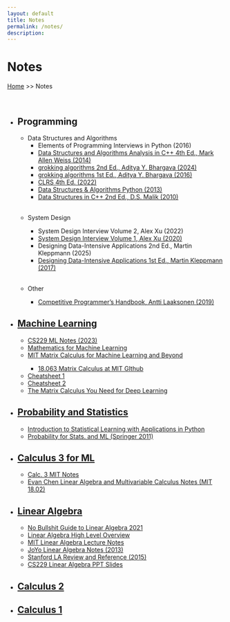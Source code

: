 ```yaml
---
layout: default
title: Notes
permalink: /notes/
description:
---
```


# Notes

[Home](../) >> Notes

<br>

<ul>
    <li><H2>Programming</H2></li>
        <ul>
            <li>Data Structures and Algorithms
                <ul>
                    <li>Elements of Programming Interviews in Python (2016)</li>
                    <li><a href="./DSA in C++ - Mark Allen Weiss.pdf" target="_blank">Data Structures and Algorithms Analysis in C++ 4th Ed., Mark Allen Weiss (2014)</a></li>
                    <li><a href="./Grokking Algorithms, Second Edition.pdf" target="_blank">grokking algorithms 2nd Ed., Aditya Y. Bhargava (2024)</a></li>
                    <li><a href="./grokking algorithms 1st edition.pdf" target="_blank">grokking algorithms 1st  Ed., Aditya Y. Bhargava (2016)</a></li>
                    <li><a href="#" target="_blank">CLRS 4th Ed. (2022)</a></li>
                    <li><a href="./Data Structures and Algorithms in Python.pdf" target="_blank">Data Structures & Algorithms Python (2013)</a></li>
                    <li><a href="./Data Structures Using C++ 2nd Edition - Malik.pdf" target="_blank">Data Structures in C++ 2nd Ed., D.S. Malik (2010)</a></li>
                </ul>
            </li>
        </ul>
        <br>
        <ul>
            <li>System Design</li>
                <ul>
                    <li>System Design Interview Volume 2, Alex Xu (2022)</li>
                    <li><a href="./System Design Interview Volume 1 2nd Ed. - Alex Xu.pdf" target="_blank">System Design Interview Volume 1, Alex Xu (2020)</a></li>
                    <li>Designing Data-Intensive Applications 2nd Ed., Martin Kleppmann (2025)</li>
                    <li><a href="./designing data intensive applications.pdf" target="_blank">Designing Data-Intensive Applications 1st Ed., Martin Kleppmann (2017)</a></li>
                </ul>
        </ul>
        <br>
        <ul>
            <li>Other</li>
                <ul>
                    <li><a href="./Competitive Programmer’s Handbook (2019).pdf" target="_blank">Competitive Programmer’s Handbook, Antti Laaksonen (2019)</a></li>
                </ul>
        </ul>
    <li><H2><a href="#">Machine Learning</a></H2></li>
        <ul>
            <li><a href="./Stanford ML Notes.pdf" target="_blank">CS229 ML Notes (2023)</a></li>
            <li><a href="./Mathematics for Machine Learning.pdf" target="_blank">Mathematics for Machine Learning</a></li>
            <li><a href="./MIT Matrix Calculus for Machine Learning and Beyond.pdf" target="_blank">MIT Matrix Calculus for Machine Learning and Beyond</a></li>
                <ul>
                    <li><a href="https://github.com/mitmath/matrixcalc" target="_blank">18.063 Matrix Calculus at MIT GIthub</a></li>
                </ul>
            <li><a href="https://stanford.edu/~shervine/teaching/cs-229/" target="_blank">Cheatsheet 1</a></li>
            <li><a href="./ML Cheatsheet 2.pdf" target="_blank">Cheatsheet 2</a></li>
            <li><a href="./The Matrix Calculus You Need for Deep Learning.pdf" target="_blank">The Matrix Calculus You Need for Deep Learning</a></li>
        </ul>
    <li><H2><a href="#">Probability and Statistics</a></H2></li>
        <ul>
            <li><a href="./isl_python" target="_blank">Introduction to Statistical Learning with Applications in Python</a></li>
            <li><a href="./Probability for Statistics and Machine Learning.pdf" target="_blank">Probability for Stats. and ML (Springer 2011)</a></li>
        </ul>
    <li><H2><a href="./calculus/calc3forML">Calculus 3 for ML</a></H2></li>
        <ul>
            <li><a href="./Calc 3 MIT Notes.pdf" target="_blank">Calc. 3 MIT Notes</a></li>
            <li><a href="./LA & MC Notes Evan Chen.pdf" target="_blank">Evan Chen Linear Algebra and Multivariable Calculus Notes (MIT 18.02)</a></li>
        </ul>
    <li><H2><a href="./linear_algebra/linear-algebra/">Linear Algebra</a></H2></li>
        <ul>
            <li><a href="./No Bullshit Guide to Linear Algebra 2021.pdf" target="_blank">No Bullshit Guide to Linear Algebra 2021</a></li>
            <li><a href="./Linear Algebra Overview.pdf" target="_blank">Linear Algebra High Level Overview</a></li>
            <li><a href="./Linear Algebra MIT Notes.pdf" target="_blank">MIT Linear Algebra Lecture Notes</a></li>
            <li><a href="./JoYo LA Notes 2013.pdf" target="_blank">JoYo Linear Algebra Notes (2013)</a></li>
            <li><a href="./Stanford LA 2015 Review and Reference.pdf" target="_blank">Stanford LA Review and Reference (2015)</a></li>
            <li><a href="./GriffinY CS229 LA PPT 2021.pdf" target="_blank">CS229 Linear Algebra PPT Slides</a></li>
        </ul>
    <li><H2><a href="./calculus/calc2notes">Calculus 2</a></H2></li>
    <li><H2><a href="./calculus/calc1notes">Calculus 1</a></H2></li>
</ul>

<br>

